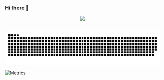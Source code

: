 ### Hi there 👋

<!-- 敲代码的图片 -->
<div align="center" ><img order-radius="100px" src="https://raw.githubusercontent.com/abhisheknaiidu/abhisheknaiidu/master/code.gif"/></div>
<br>

<!-- 贪吃蛇代码贡献图 -->
![](https://raw.githubusercontent.com/zhzhang12138/zhzhang12138/main/assets/github-contribution-grid-snake.svg)

<!-- metrics 基础资料 -->
![Metrics](https://metrics.lecoq.io/zhzhang12138?template=classic&notable=1&base=header%2C%20activity%2C%20community%2C%20repositories%2C%20metadata&base.indepth=false&base.hireable=false&base.skip=false&notable=false&notable.from=organization&notable.repositories=false&notable.indepth=false&notable.types=commit&notable.self=false&config.timezone=Asia%2FShanghai)
